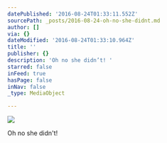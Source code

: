 ```yaml
---
datePublished: '2016-08-24T01:33:11.552Z'
sourcePath: _posts/2016-08-24-oh-no-she-didnt.md
author: []
via: {}
dateModified: '2016-08-24T01:33:10.964Z'
title: ''
publisher: {}
description: 'Oh no she didn’t! '
starred: false
inFeed: true
hasPage: false
inNav: false
_type: MediaObject

---
```

![](https://the-grid-user-content.s3-us-west-2.amazonaws.com/a84d234a-7479-485d-b27d-e57185b48d04.jpg)

Oh no she didn't!